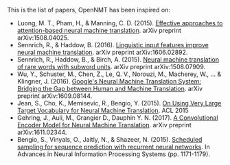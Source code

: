 This is the list of papers, OpenNMT has been inspired on:

* <a name="Luong2015"></a>Luong, M. T., Pham, H., & Manning, C. D. (2015). [Effective approaches to attention-based neural machine translation](https://arxiv.org/abs/1508.04025). arXiv preprint arXiv:1508.04025.
* <a name="Senrich2016-1"></a>Sennrich, R., & Haddow, B. (2016). [Linguistic input features improve neural machine translation](https://arxiv.org/abs/1606.02892). arXiv preprint arXiv:1606.02892.
* <a name="Senrich2016-2"></a>Sennrich, R., Haddow, B., & Birch, A. (2015). [Neural machine translation of rare words with subword units](https://arxiv.org/abs/1508.07909). arXiv preprint arXiv:1508.07909.
* <a name="GNMT"></a>Wu, Y., Schuster, M., Chen, Z., Le, Q. V., Norouzi, M., Macherey, W., ... & Klingner, J. (2016). [Google's Neural Machine Translation System: Bridging the Gap between Human and Machine Translation](https://arxiv.org/abs/1609.08144). arXiv preprint arXiv:1609.08144.
* <a name="Jean2015"></a>Jean, S., Cho, K., Memisevic, R., Bengio, Y. (2015). [On Using Very Large Target Vocabulary for Neural Machine Translation](http://www.aclweb.org/anthology/P15-1001). ACL 2015
* <a name="CNNEncoder"></a>Gehring, J., Auli, M., Grangier D., Dauphin Y. N. (2017). [A Convolutional Encoder Model for Neural Machine Translation](https://arxiv.org/abs/1611.02344). arXiv preprint arXiv:1611.02344.
* <a name=""></a>Bengio, S., Vinyals, O., Jaitly, N., & Shazeer, N. (2015). [Scheduled sampling for sequence prediction with recurrent neural networks](http://papers.nips.cc/paper/5956-scheduled-sampling-for-sequence-prediction-with-recurrent-neural-networks.pdf). In Advances in Neural Information Processing Systems (pp. 1171-1179).

